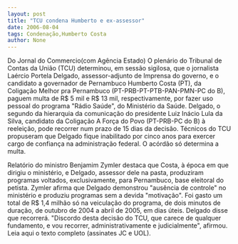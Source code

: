 ```yaml
---
layout: post
title: "TCU condena Humberto e ex-assessor"
date: 2006-08-04
tags: Condenação,Humberto Costa
author: None
---
```


Do Jornal do Commercio(com Agência Estado)
O plenário do Tribunal de Contas da União (TCU) determinou, em sessão sigilosa, que o jornalista Laércio Portela Delgado, assessor-adjunto de Imprensa do governo, e o candidato a governador de Pernambuco Humberto Costa (PT), da Coligação Melhor pra Pernambuco (PT-PRB-PT-PTB-PAN-PMN-PC do B), paguem multa de R$ 5 mil e R$ 13 mil, respectivamente, por fazer uso pessoal do programa \"Rádio Saúde\", do Ministério da Saúde.
Delgado, o segundo da hierarquia da comunicação do presidente Luiz Inácio Lula da Silva, candidato da Coligação A Força do Povo (PT-PRB-PC do B) à reeleição, pode recorrer num prazo de 15 dias da decisão. Técnicos do TCU propuseram que Delgado fique inabilitado por cinco anos para exercer cargo de confiança na administração federal. O acórdão só determina a multa.

Relatório do ministro Benjamim Zymler destaca que Costa, à época em que dirigiu o ministério, e Delgado, assessor dele na pasta, produziram programas voltados, exclusivamente, para Pernambuco, base eleitoral do petista. 
Zymler afirma que Delgado demonstrou \"ausência de controle\" no ministério e produziu programas sem a devida \"motivação\". Foi gasto um total de R$ 1,4 milhão só na veiculação
 do programa, de dois minutos de duração, de outubro de 2004 a abril de 2005, em dias úteis. 
Delgado disse que recorrerá. \"Discordo desta decisão do TCU, que carece de qualquer fundamento, e vou recorrer, administrativamente e judicialmente\", afirmou.
Leia aqui o texto completo (assinates JC e UOL). 